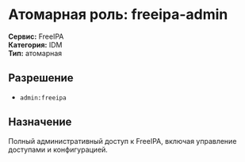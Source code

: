 # Атомарная роль: freeipa-admin

**Сервис:** FreeIPA  
**Категория:** IDM  
**Тип:** атомарная

## Разрешение
- `admin:freeipa`

## Назначение
Полный административный доступ к FreeIPA, включая управление доступами и конфигурацией.

